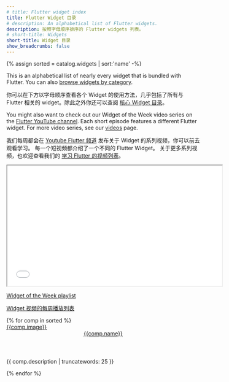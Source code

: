 ```yaml
---
# title: Flutter widget index
title: Flutter Widget 目录
# description: An alphabetical list of Flutter widgets.
description: 按照字母顺序排序的 Flutter widgets 列表。
# short-title: Widgets
short-title: Widget 目录
show_breadcrumbs: false
---
```


{% assign sorted = catalog.widgets | sort:'name' -%}

This is an alphabetical list of nearly every widget that is bundled with
Flutter. You can also [browse widgets by category][catalog].

你可以在下方以字母顺序查看各个 Widget 的使用方法，几乎包括了所有与 Flutter 相关的 widget。除此之外你还可以查阅 [核心 Widget 目录][catalog]。

You might also want to check out our Widget of the Week video series
on the [Flutter YouTube channel]({{site.social.youtube}}). Each short
episode features a different Flutter widget. For more video series, see
our [videos](/resources/videos) page.

我们每周都会在 [Youtube Flutter 频道]({{site.social.youtube}})
发布关于 Widget 的系列视频，你可以前去观看学习。
每一个短视频都介绍了一个不同的 Flutter Widget。
关于更多系列视频，也欢迎查看我们的
[学习 Flutter 的视频列表](/resources/videos)。

<iframe width="560" height="315" src="{{site.bili.embed}}?aid=55795672&cid=97539385&page=1&autoplay=false" title="每周 Flutter Widget 介绍" {{site.bili.set}}></iframe>

[Widget of the Week playlist]({{site.yt.playlist}}PLjxrf2q8roU23XGwz3Km7sQZFTdB996iG)

[Widget 视频的每周播放列表]({{site.yt.playlist}}PLjxrf2q8roU23XGwz3Km7sQZFTdB996iG)

<div class="card-deck card-deck--responsive">
{% for comp in sorted %}
    <div class="card">
        <a href="{{comp.link}}">
            <div class="card-image-holder">
                {{comp.image}}
            </div>
        </a>
        <div class="card-body">
            <a href="{{comp.link}}"><header class="card-title">{{comp.name}}</header></a>
            <p class="card-text">{{ comp.description | truncatewords: 25 }}</p>
        </div>
    </div>
{% endfor %}
</div>

[catalog]: /ui/widgets
